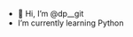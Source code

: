 - :speech_balloon: Hi, I’m @dp__git
- I’m currently learning Python

<!---
uDPss/uDPss is a ✨ special ✨ repository because its `README.md` (this file) appears on your GitHub profile.
You can click the Preview link to take a look at your changes.
--->
